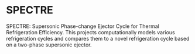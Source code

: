 # SPECTRE
SPECTRE: Supersonic Phase-change Ejector Cycle for Thermal Refrigeration Efficiency. This projects computationally models various refrigeration cycles and compares them to a novel refrigeration cycle based on a two-phase supersonic ejector.
